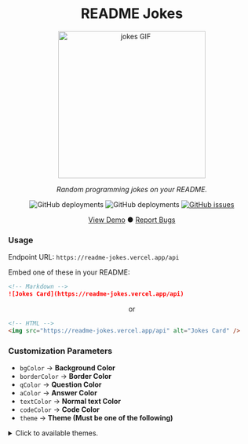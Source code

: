 <div align="center">
 <h1 align="center">README Jokes</h1>
 <img src="https://media.giphy.com/media/l41lISBVXb9gRT32w/giphy.gif" width="300" alt="jokes GIF">
 <p align="center"><i>Random programming jokes on your README.</i></p>
 <p align="center"><img alt="GitHub deployments" src="https://img.shields.io/github/deployments/ABSphreak/readme-jokes/Production?label=Production&style=flat-square"/>
 <img alt="GitHub deployments" src="https://img.shields.io/github/deployments/ABSphreak/readme-jokes/Preview?label=Testing&style=flat-square"/>
 <a href="https://github.com/ABSphreak/readme-jokes/issues"><img alt="GitHub issues" src="https://img.shields.io/github/issues/ABSphreak/readme-jokes?label=Issues&style=flat-square"/></a></p>
</div>

<div align="center">
  <a href="#demo">View Demo</a>
  ●
  <a href="https://github.com/ABSphreak/readme-jokes/issues/new">Report Bugs</a>
</div>

### Usage

Endpoint URL: `https://readme-jokes.vercel.app/api`

Embed one of these in your README:

```md
<!-- Markdown -->
![Jokes Card](https://readme-jokes.vercel.app/api)
```

<p align="center">or</p>

```html
<!-- HTML -->
<img src="https://readme-jokes.vercel.app/api" alt="Jokes Card" />
```

### Customization Parameters
- `bgColor` → **Background Color**
- `borderColor` → **Border Color**
- `qColor` → **Question Color**
- `aColor` → **Answer Color**
- `textColor` → **Normal text Color**
- `codeColor` → **Code Color**
- `theme` → **Theme (Must be one of the following)**

<details>
<summary>Click to available themes.</summary>

<br/>
 
<table>
 <tr>
  <th>Theme</th>
  <th>Preview</th>
 </tr>
 <tr>
   <td>default</td>
   <td><img src="https://readme-jokes.vercel.app/api" alt="Jokes Card" /></td>
 </tr>
 <tr>
   <td>gradientBlue</td>
   <td><img src="https://readme-jokes.vercel.app/api?theme=gradientBlue" alt="Jokes Card" /></td>
 </tr>
 <tr>
   <td>solidBlue</td>
   <td><img src="https://readme-jokes.vercel.app/api?theme=solidBlue" alt="Jokes Card" /></td>
 </tr>
 <tr>
   <td>halloween</td>
   <td><img src="https://readme-jokes.vercel.app/api?theme=solidBlue?theme=halloween" alt="Jokes Card" /></td>
 </tr>
 <tr>
   <td>watermelon</td>
   <td><img src="https://readme-jokes.vercel.app/api?theme=solidBlue?theme=watermelon" alt="Jokes Card" /></td>
 </tr>
 <tr>
   <td>pinkish</td>
   <td><img src="https://readme-jokes.vercel.app/api?theme=solidBlue?theme=pinkish" alt="Jokes Card" /></td>
 </tr> 
 <tr>
   <td>daySky</td>
   <td><img src="https://readme-jokes.vercel.app/api?theme=solidBlue?theme=daySky" alt="Jokes Card" /></td>
 </tr>
  <tr>
   <td>radical</td>
   <td><img src="https://readme-jokes.vercel.app/api?theme=solidBlue?theme=radical" alt="Jokes Card" /></td>
 </tr>
  <tr>
   <td>merko</td>
   <td><img src="https://readme-jokes.vercel.app/api?theme=solidBlue?theme=merko" alt="Jokes Card" /></td>
 </tr>
  <tr>
   <td>gruvbox</td>
   <td><img src="https://readme-jokes.vercel.app/api?theme=solidBlue?theme=gruvbox" alt="Jokes Card" /></td>
 </tr>
  <tr>
   <td>tokyonight</td>
   <td><img src="https://readme-jokes.vercel.app/api?theme=solidBlue?theme=tokyonight" alt="Jokes Card" /></td>
 </tr>
  <tr>
   <td>onedark</td>
   <td><img src="https://readme-jokes.vercel.app/api?theme=solidBlue?theme=onedark" alt="Jokes Card" /></td>
 </tr>
  <tr>
   <td>cobalt</td>
   <td><img src="https://readme-jokes.vercel.app/api?theme=solidBlue?theme=cobalt" alt="Jokes Card" /></td>
 </tr>
  <tr>
   <td>synthwave</td>
   <td><img src="https://readme-jokes.vercel.app/api?theme=solidBlue?theme=synthwave" alt="Jokes Card" /></td>
 </tr>
  <tr>
   <td>dracula</td>
   <td><img src="https://readme-jokes.vercel.app/api?theme=solidBlue?theme=dracula" alt="Jokes Card" /></td>
 </tr>
  <tr>
   <td>prussian</td>
   <td><img src="https://readme-jokes.vercel.app/api?theme=solidBlue?theme=prussian" alt="Jokes Card" /></td>
 </tr>
  <tr>
   <td>monokai</td>
   <td><img src="https://readme-jokes.vercel.app/api?theme=solidBlue?theme=monokai" alt="Jokes Card" /></td>
 </tr>
  <tr>
   <td>vue</td>
   <td><img src="https://readme-jokes.vercel.app/api?theme=solidBlue?theme=vue" alt="Jokes Card" /></td>
 </tr>
 <table>


</details>

<br/>

*Note: Use URL-encoded `#` for color values i.e. `%23`<br/>*
*eg: `#FFF` will be `%23FFF`<br/>*
*Note: You can also use the URL parameters to customize the themes.*

### Demo

![Jokes Card](https://readme-jokes.vercel.app/api)

![Jokes Card](https://readme-jokes.vercel.app/api?bgColor=%23073b4c&textColor=%2306d6a0&aColor=%2306d6a0&borderColor=%2306d6a0)

![Jokes Card](https://readme-jokes.vercel.app/api?bgColor=%23212529&textColor=%23ffddd2&qColor=%23f94144&aColor=%2390be6d&borderColor=%23f9c74f&codeColor=%23f9c74f)

### Known Issues

- Not Mobile responsive. [#3](https://github.com/ABSphreak/readme-jokes/issues/3)

### Contributions

- Fork this repository.
- Deploy on your own [Vercel](https://vercel.com/) instance.
- See [issues](https://github.com/ABSphreak/readme-jokes/issues) that need help.
- Open a [PR](https://github.com/ABSphreak/readme-jokes/pulls), if you solve something.
- Got some idea? Just open an [issue](https://github.com/ABSphreak/readme-jokes/issues/new).

### References

- [Jokes](https://github.com/ABSphreak/readme-jokes/blob/master/src/jokes.json) API has been generated from [wesbos/dad-jokes](https://github.com/wesbos/dad-jokes)
- Project is inspired by [anuraghazra/github-readme-stats](https://github.com/anuraghazra/github-readme-stats)

---

<p align="center">Feel free to ask any questions, open a PR if you feel something can be done differently!</p>
<h2 align="center">🌟Star this repository🌟</h2>
<p align="center">Created by <a href="https://www.abhinav.sh/">Abhinav Sharma</a> & <a href="https://github.com/ABSphreak/readme-jokes/graphs/contributors">Community</a> | Deployed on <a href="https://vercel.com/">Vercel</a></p>
